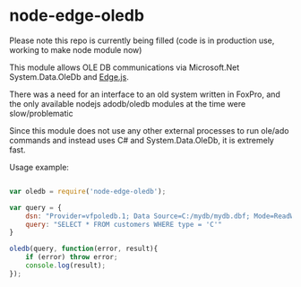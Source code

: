 node-edge-oledb
====

Please note this repo is currently being filled (code is in production use, working to make node module now)



This module allows OLE DB communications via Microsoft.Net System.Data.OleDb and [Edge.js](https://github.com/tjanczuk/edge).  

There was a need for an interface to an old system written in FoxPro, and the only available nodejs adodb/oledb modules at the time were slow/problematic

Since this module does not use any other external processes to run ole/ado commands and instead uses C# and System.Data.OleDb, it is extremely fast.

Usage example:

```javascript

var oledb = require('node-edge-oledb');

var query = {
	dsn: "Provider=vfpoledb.1; Data Source=C:/mydb/mydb.dbf; Mode=ReadWrite|Share Deny None;",
	query: "SELECT * FROM customers WHERE type = 'C'"
}

oledb(query, function(error, result){
	if (error) throw error;
	console.log(result);
});	


```
